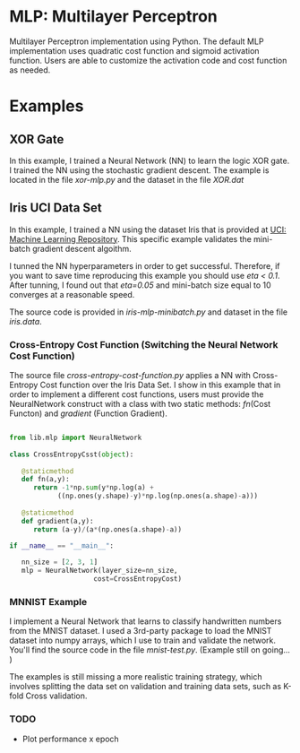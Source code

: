 # MLP: Multilayer Perceptron

Multilayer Perceptron implementation using Python. The default MLP implementation uses quadratic cost function and sigmoid activation function. Users are able to customize the activation code and cost function as needed.

# Examples

## XOR Gate

In this example, I trained a Neural Network (NN) to learn the logic XOR gate. I trained the NN using the stochastic gradient descent. The example is located in the file *xor-mlp.py* and the dataset in the file *XOR.dat*

## Iris UCI Data Set

In this example, I trained a NN using the dataset Iris that is provided at [UCI: Machine Learning Repository](https://archive.ics.uci.edu/ml/datasets.html). This specific example validates the mini-batch gradient descent algoithm.

I tunned the NN hyperparameters in order to get successful. Therefore, if you want to save time reproducing this example you should use *eta < 0.1*. After tunning, I found out that *eta=0.05* and mini-batch size equal to 10 converges at a reasonable speed.

The source code is provided in *iris-mlp-minibatch.py* and dataset in the file *iris.data*.

### Cross-Entropy Cost Function (Switching the Neural Network Cost Function)

The source file *cross-entropy-cost-function.py* applies a NN with Cross-Entropy Cost function over the Iris Data Set. I show in this example that in order to implement a different cost functions, users must provide the NeuralNetwork construct with a class with two static methods: *fn*(Cost Functon) and *gradient* (Function Gradient).
   
```python

from lib.mlp import NeuralNetwork
 
class CrossEntropyCsst(object):
    
   @staticmethod
   def fn(a,y):
      return -1*np.sum(y*np.log(a) + 
            ((np.ones(y.shape)-y)*np.log(np.ones(a.shape)-a)))
   
   @staticmethod
   def gradient(a,y):
      return (a-y)/(a*(np.ones(a.shape)-a))

if __name__ == "__main__":
 
   nn_size = [2, 3, 1]
   mlp = NeuralNetwork(layer_size=nn_size, 
                     cost=CrossEntropyCost)

```

### MNNIST Example

I implement a Neural Network that learns to classify handwritten numbers from the MNIST dataset. I used a 3rd-party package to load the MNIST dataset into numpy arrays, which I use to train and validate the network. You'll find the source code in the file *mnist-test.py*. (Example still on going... )

The examples is still missing a more realistic training strategy, which involves splitting the data set on validation and training data sets, such as K-fold Cross validation.

### TODO
   * Plot performance x epoch
